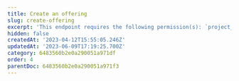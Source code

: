```yaml
---
title: Create an offering
slug: create-offering
excerpt: 'This endpoint requires the following permission(s): `project_configuration:offerings:read_write`.'
hidden: false
createdAt: '2023-04-12T15:55:05.246Z'
updatedAt: '2023-06-09T17:19:25.700Z'
category: 6483560b2e0a290051a971df
order: 4
parentDoc: 6483560b2e0a290051a971f3
---
```

